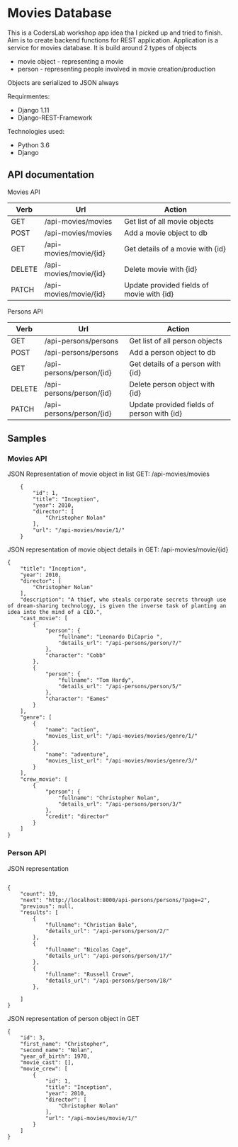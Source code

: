 # Movies Database

This is a CodersLab workshop app idea tha I picked up and tried to finish.
Aim is to create backend functions for REST application. Application is a service for movies database. It is build around 2 types of objects
* movie object - representing a movie
* person - representing people involved in movie creation/production

Objects are serialized to JSON always

Requirmentes:
* Django 1.11
* Django-REST-Framework

Technologies used:
* Python 3.6
* Django

## API documentation

Movies API

|Verb    | Url                    | Action                                   |
|--------|------------------------|------------------------------------------|
|GET     | /api-movies/movies     | Get list of all movie objects            |
|POST    | /api-movies/movies     | Add a movie object to db                 |
|GET     | /api-movies/movie/{id} | Get details of a movie with {id}         |
|DELETE  | /api-movies/movie/{id} | Delete movie with {id}                   |
|PATCH   | /api-movies/movie/{id} | Update provided fields of movie with {id}|


Persons API

|Verb    | Url                      | Action                                    |
|--------|--------------------------|-------------------------------------------|
|GET     | /api-persons/persons     | Get list of all person objects            |
|POST    | /api-persons/persons     | Add a person  object to db                |
|GET     | /api-persons/person/{id} | Get details of a person with {id}         |
|DELETE  | /api-persons/person/{id} | Delete person object with {id}            |
|PATCH   | /api-persons/person/{id} | Update provided fields of person with {id}|


## Samples

### Movies API

JSON Representation of movie object in list GET: /api-movies/movies
```
    {
        "id": 1,
        "title": "Inception",
        "year": 2010,
        "director": [
            "Christopher Nolan"
        ],
        "url": "/api-movies/movie/1/"
    }
```

JSON representation of movie object details in GET: /api-movies/movie/{id}
```
{
    "title": "Inception",
    "year": 2010,
    "director": [
        "Christopher Nolan"
    ],
    "description": "A thief, who steals corporate secrets through use of dream-sharing technology, is given the inverse task of planting an idea into the mind of a CEO.",
    "cast_movie": [
        {
            "person": {
                "fullname": "Leonardo DiCaprio ",
                "details_url": "/api-persons/person/7/"
            },
            "character": "Cobb"
        },
        {
            "person": {
                "fullname": "Tom Hardy",
                "details_url": "/api-persons/person/5/"
            },
            "character": "Eames"
        }
    ],
    "genre": [
        {
            "name": "action",
            "movies_list_url": "/api-movies/movies/genre/1/"
        },
        {
            "name": "adventure",
            "movies_list_url": "/api-movies/movies/genre/3/"
        }
    ],
    "crew_movie": [
        {
            "person": {
                "fullname": "Christopher Nolan",
                "details_url": "/api-persons/person/3/"
            },
            "credit": "director"
        }
    ]
}
```

### Person API


JSON representation
```

{
    "count": 19,
    "next": "http://localhost:8000/api-persons/persons/?page=2",
    "previous": null,
    "results": [
        {
            "fullname": "Christian Bale",
            "details_url": "/api-persons/person/2/"
        },
        {
            "fullname": "Nicolas Cage",
            "details_url": "/api-persons/person/17/"
        },
        {
            "fullname": "Russell Crowe",
            "details_url": "/api-persons/person/18/"
        },

    ]
}
```

JSON representation of person object in GET
```
{
    "id": 3,
    "first_name": "Christopher",
    "second_name": "Nolan",
    "year_of_birth": 1970,
    "movie_cast": [],
    "movie_crew": [
        {
            "id": 1,
            "title": "Inception",
            "year": 2010,
            "director": [
                "Christopher Nolan"
            ],
            "url": "/api-movies/movie/1/"
        }
    ]
}
```
